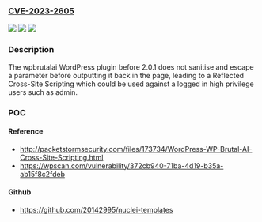 ### [CVE-2023-2605](https://cve.mitre.org/cgi-bin/cvename.cgi?name=CVE-2023-2605)
![](https://img.shields.io/static/v1?label=Product&message=wpbrutalai&color=blue)
![](https://img.shields.io/static/v1?label=Version&message=0%3C%202.0.1%20&color=brighgreen)
![](https://img.shields.io/static/v1?label=Vulnerability&message=CWE-79%20Cross-Site%20Scripting%20(XSS)&color=brighgreen)

### Description

The wpbrutalai WordPress plugin before 2.0.1 does not sanitise and escape a parameter before outputting it back in the page, leading to a Reflected Cross-Site Scripting which could be used against a logged in high privilege users such as admin.

### POC

#### Reference
- http://packetstormsecurity.com/files/173734/WordPress-WP-Brutal-AI-Cross-Site-Scripting.html
- https://wpscan.com/vulnerability/372cb940-71ba-4d19-b35a-ab15f8c2fdeb

#### Github
- https://github.com/20142995/nuclei-templates

